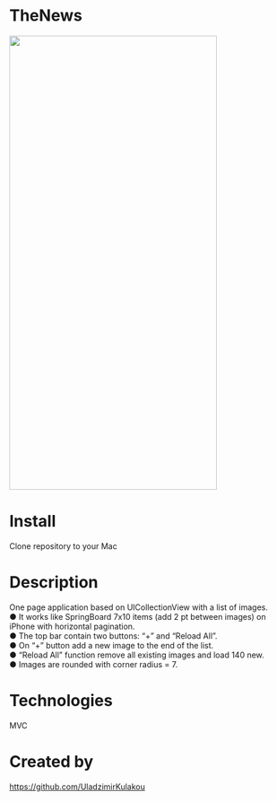 # TheNews

<img src="https://github.com/UladzimirKulakou/TheNews/blob/main/1.gif" width="370" height="810" />


# Install

Clone repository to your Mac 

# Description

One page application based on UICollectionView with a list of images.  
●    It works like SpringBoard 7x10 items (add 2 pt between images) on iPhone with horizontal pagination.  
●    The top bar contain two buttons: “+” and “Reload All”.  
●    On “+” button add a new image to the end of the list.  
●    “Reload All” function remove all existing images and load 140 new.   
●    Images are rounded with corner radius = 7.  

# Technologies

MVC


# Created by

https://github.com/UladzimirKulakou
